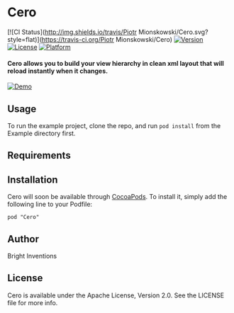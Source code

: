 # Cero

[![CI Status](http://img.shields.io/travis/Piotr Mionskowski/Cero.svg?style=flat)](https://travis-ci.org/Piotr Mionskowski/Cero)
[![Version](https://img.shields.io/cocoapods/v/Cero.svg?style=flat)](http://cocoadocs.org/docsets/Cero)
[![License](https://img.shields.io/cocoapods/l/Cero.svg?style=flat)](http://cocoadocs.org/docsets/Cero)
[![Platform](https://img.shields.io/cocoapods/p/Cero.svg?style=flat)](http://cocoadocs.org/docsets/Cero)


#### Cero allows you to build your view hierarchy in clean xml layout that will reload instantly when it changes.

[![Demo](http://img.youtube.com/vi/NHEU3Q-9JPo/0.jpg)](http://www.youtube.com/watch?v=NHEU3Q-9JPo)

## Usage

To run the example project, clone the repo, and run `pod install` from the Example directory first.

## Requirements

## Installation

Cero will soon be available through [CocoaPods](http://cocoapods.org). To install
it, simply add the following line to your Podfile:

    pod "Cero"

## Author

Bright Inventions

## License

Cero is available under the Apache License, Version 2.0. See the LICENSE file for more info.
